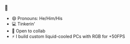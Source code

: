 ### 👋

- 😄 Pronouns: He/Him/His
- 💻 Tinkerin'
- 🤝 Open to collab
- ⚡  I build custom liquid-cooled PCs with RGB for +50FPS


<!--
**llam722/llam722** is a ✨ _special_ ✨ repository because its `README.md` (this file) appears on your GitHub profile.

Here are some ideas to get you started:

- 🤔 I’m looking for help with ...
- 💬 Ask me about ...

-->
